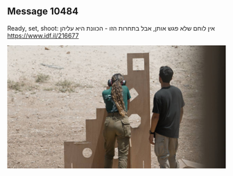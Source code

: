 ## Message 10484

Ready, set, shoot:
אין לוחם שלא פגש אותן, אבל בתחרות הזו - הכוונת היא עליהן
https://www.idf.il/216677

![Photo](./10484/10484_photo.jpg)
